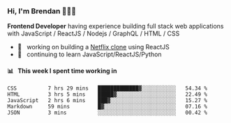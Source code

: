 ### Hi, I'm Brendan 👨🏻‍💻

<b>Frontend Developer</b> having experience building full stack web applications with JavaScript / ReactJS / Nodejs / GraphQL / HTML / CSS</p>

 - 🚀 	&nbsp; working on building a [Netflix clone](https://github.com/brendantfinn/netflix-clone) using ReactJS
 - 🌱 	&nbsp; continuing to learn JavaScript/ReactJS/Python

 
 
#### 📊 	&nbsp; This week I spent time working in
<!--START_SECTION:waka-->
```text
CSS          7 hrs 29 mins   █████████████▓░░░░░░░░░░░   54.34 % 
HTML         3 hrs 5 mins    █████▓░░░░░░░░░░░░░░░░░░░   22.49 % 
JavaScript   2 hrs 6 mins    ███▓░░░░░░░░░░░░░░░░░░░░░   15.27 % 
Markdown     59 mins         █▓░░░░░░░░░░░░░░░░░░░░░░░   07.16 % 
JSON         3 mins          ░░░░░░░░░░░░░░░░░░░░░░░░░   00.42 % 
```
<!--END_SECTION:waka-->

